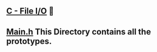 ## [C - File I/O](0x15-file_io) :file_folder:
## [Main.h](./main.h) This Directory contains all the prototypes. 
